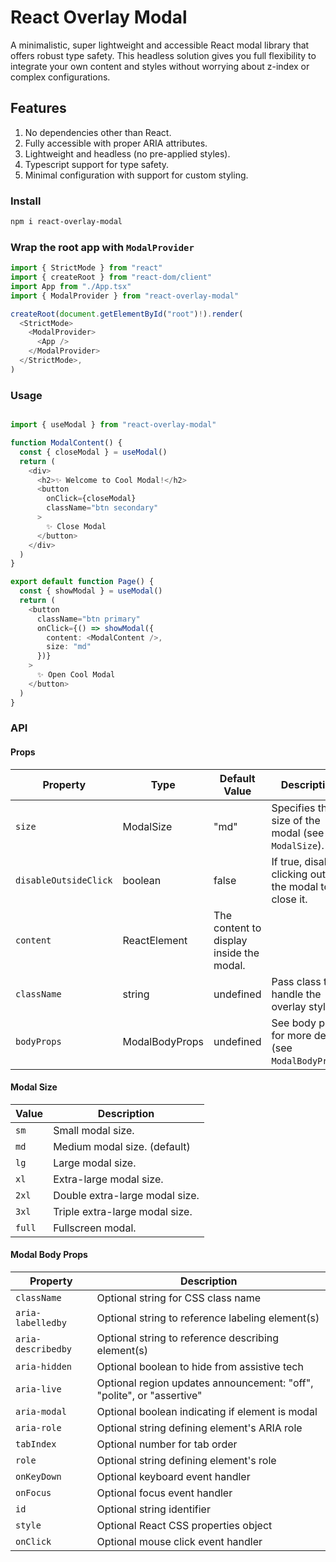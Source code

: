# React Overlay Modal

A minimalistic, super lightweight and accessible React modal library that offers
robust type safety. This headless solution gives you full flexibility to
integrate your own content and styles without worrying about z-index or complex
configurations.

## Features

1. No dependencies other than React.
2. Fully accessible with proper ARIA attributes.
3. Lightweight and headless (no pre-applied styles).
4. Typescript support for type safety.
5. Minimal configuration with support for custom styling.

### Install

```bash
npm i react-overlay-modal
```

### Wrap the root app with `ModalProvider`

```typescript jsx
import { StrictMode } from "react"
import { createRoot } from "react-dom/client"
import App from "./App.tsx"
import { ModalProvider } from "react-overlay-modal"

createRoot(document.getElementById("root")!).render(
  <StrictMode>
    <ModalProvider>
      <App />
    </ModalProvider>
  </StrictMode>,
)
```

### Usage

```typescript jsx

import { useModal } from "react-overlay-modal"

function ModalContent() {
  const { closeModal } = useModal()
  return (
    <div>
      <h2>✨ Welcome to Cool Modal!</h2>
      <button
        onClick={closeModal}
        className="btn secondary"
      >
        ✨ Close Modal
      </button>
    </div>
  )
}

export default function Page() {
  const { showModal } = useModal()
  return (
    <button
      className="btn primary"
      onClick={() => showModal({
        content: <ModalContent />,
        size: "md"
      })}
    >
      ✨ Open Cool Modal
    </button>
  )
}
```

### API

#### Props

| Property              | Type           | Default Value                            | Description                                               |
| --------------------- | -------------- | ---------------------------------------- | --------------------------------------------------------- |
| `size`                | ModalSize      | "md"                                     | Specifies the size of the modal (see `ModalSize`).        |
| `disableOutsideClick` | boolean        | false                                    | If true, disables clicking outside the modal to close it. |
| `content`             | ReactElement   | The content to display inside the modal. |
| `className`           | string         | undefined                                | Pass class to handle the overlay style.                   |
| `bodyProps`           | ModalBodyProps | undefined                                | See body props for more details (see `ModalBodyProps`)    |

#### Modal Size

| Value  | Description                    |
| ------ | ------------------------------ |
| `sm`   | Small modal size.              |
| `md`   | Medium modal size. (default)   |
| `lg`   | Large modal size.              |
| `xl`   | Extra-large modal size.        |
| `2xl`  | Double extra-large modal size. |
| `3xl`  | Triple extra-large modal size. |
| `full` | Fullscreen modal.              |

#### Modal Body Props

| Property           | Description                                                           |
| ------------------ | --------------------------------------------------------------------- |
| `className`        | Optional string for CSS class name                                    |
| `aria-labelledby`  | Optional string to reference labeling element(s)                      |
| `aria-describedby` | Optional string to reference describing element(s)                    |
| `aria-hidden`      | Optional boolean to hide from assistive tech                          |
| `aria-live`        | Optional region updates announcement: "off", "polite", or "assertive" |
| `aria-modal`       | Optional boolean indicating if element is modal                       |
| `aria-role`        | Optional string defining element's ARIA role                          |
| `tabIndex`         | Optional number for tab order                                         |
| `role`             | Optional string defining element's role                               |
| `onKeyDown`        | Optional keyboard event handler                                       |
| `onFocus`          | Optional focus event handler                                          |
| `id`               | Optional string identifier                                            |
| `style`            | Optional React CSS properties object                                  |
| `onClick`          | Optional mouse click event handler                                    |
